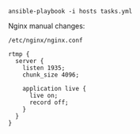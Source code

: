 
```
ansible-playbook -i hosts tasks.yml
```


Nginx manual changes:
```
/etc/nginx/nginx.conf

rtmp {
  server {
    listen 1935;
    chunk_size 4096;

    application live {
      live on;
      record off;
    }
  }
}
```
